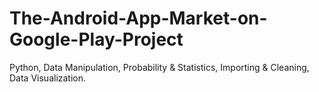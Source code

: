 # The-Android-App-Market-on-Google-Play-Project
Python, Data Manipulation, Probability &amp; Statistics, Importing &amp; Cleaning, Data Visualization.
